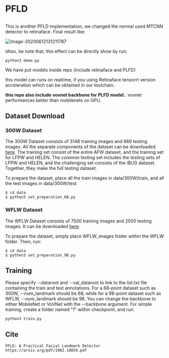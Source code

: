 # PFLD

## 

This is another PFLD implementation, we changed the normal used MTCNN detector to retinaface. Final result like:

![image-20200612131211787](https://i.loli.net/2020/06/12/Ts6ZmdSjcQ18RwJ.png)



tAlso, be note that, this effect can be directly show by run:

```
python3 demo.py
```

We have put models inside repo (include retinaface and PLFD)

this model can runs on realtime, if you using Retinaface tensorrt version acceleration which can be obtained in our toolchain.

**this repo also include vovnet backbone for PLFD model.**. vovnet performances better than mobilenets on GPU.



## Dataset Download

### 300W Dataset
The 300W Dataset consists of 3148 training images and 689 testing images. All the separate components of the dataset can be downloaded [here](https://ibug.doc.ic.ac.uk/resources/300-W/). The training set consist of the entire AFW dataset, and the training set for LFPW and HELEN. The common testing set includes the testing sets of LFPW and HELEN, and the challenging set consists of the iBUG dataset. Together, they make the full testing dataset. 

To prepare the dataset, place all the train images in data/300W/train, and all the test images in data/300W/test.
```
$ cd data
$ python3 set_preparation_68.py
```
### WFLW Dataset
The WFLW Dataset consists of 7500 training images and 2500 testing images. It can be downloaded [here](https://pan.baidu.com/s/1paoOpusuyafHY154lqXYrA). 

To prepare the dataset, simply place WFLW_images folder within the WFLW folder. Then, run:
```
$ cd data
$ python3 set_preparation_98.py
```
## Training

Please specify --dataroot and --val_dataroot to link to the list.txt file containing the train and test annotations. For a 68-point dataset such as 300W, --num_landmark should be 68, while for a 98-point dataset such as WFLW, --num_landmark should be 98. You can change the backbone to either MobileNet or VoVNet with the --backbone argument. For simple training, create a folder named "1" within checkpoint, and run:
```
python3 train.py
```

### 

## Cite

```
PFLD: A Practical Facial Landmark Detector https://arxiv.org/pdf/1902.10859.pdf
```




